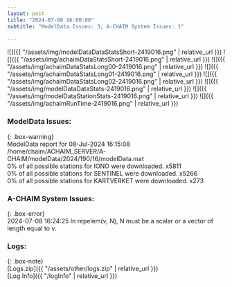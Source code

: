 ```yaml
---
layout: post
title: "2024-07-08 16:00:00"
subtitle: "ModelData Issues: 3; A-CHAIM System Issues: 1"

---
```


![]({{ "/assets/img/modelDataDataStatsShort-2419016.png" | relative_url }})
![]({{ "/assets/img/achaimDataStatsShort-2419016.png" | relative_url }})
![]({{ "/assets/img/achaimDataStatsLong00-2419016.png" | relative_url }})
![]({{ "/assets/img/achaimDataStatsLong01-2419016.png" | relative_url }})
![]({{ "/assets/img/achaimDataStatsLong02-2419016.png" | relative_url }})
![]({{ "/assets/img/modelDataDataStats-2419016.png" | relative_url }})
![]({{ "/assets/img/modelDataStationStats-2419016.png" | relative_url }})
![]({{ "/assets/img/achaimRunTime-2419016.png" | relative_url }})


### ModelData Issues:  
  
{: .box-warning}  
 ModelData report for 08-Jul-2024 16:15:08   
 /home/chaim/ACHAIM_SERVER/A-CHAIM/modelData/2024/190/16/modelData.mat   
 0% of all possible stations for IONO were downloaded. x5811   
 0% of all possible stations for SENTINEL were downloaded. x5266   
 0% of all possible stations for KARTVERKET were downloaded. x273   
  
### A-CHAIM System Issues:  
  
{: .box-error}  
2024-07-08 16:24:25 In repelem(v, N), N must be a scalar or a vector of length equal to v.  

### Logs:  
  
{: .box-note}  
[Logs.zip]({{ "/assets/other/logs.zip" | relative_url }})  
[Log Info]({{ "/logInfo" | relative_url }})  
